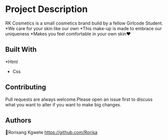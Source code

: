 # Project Description
RK Cosmetics is a small cosmetics brand build by a fellow Girlcode Student.
*We care for your skin like our own
*This make-up is made to embrace our uniqueness
*Makes you feel comfortable in your own skin❤

## Built With
 *Html
 * Css
## Contributing
Pull requests are always welcome.Please open an issue first to discuss what you want to alter if you want to make big changes.

## Authors
 👤Rorisang Kgwete
https://github.com/Rorisa
